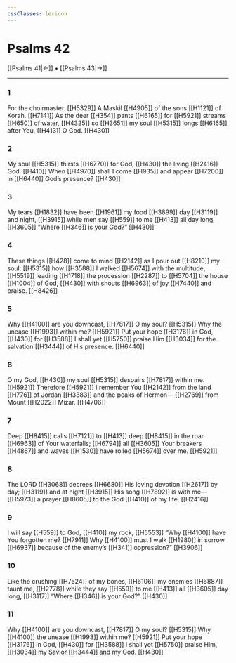 ```yaml
---
cssClasses: lexicon
---
```


# Psalms 42

[[Psalms 41|←]] • [[Psalms 43|→]]

---

### 1
For the choirmaster. [[H5329]] A Maskil [[H4905]] of the sons [[H1121]] of Korah. [[H7141]] As the deer [[H354]] pants [[H6165]] for [[H5921]] streams [[H650]] of water, [[H4325]] so [[H3651]] my soul [[H5315]] longs [[H6165]] after You, [[H413]] O God. [[H430]]

### 2
My soul [[H5315]] thirsts [[H6770]] for God, [[H430]] the living [[H2416]] God. [[H410]] When [[H4970]] shall I come [[H935]] and appear [[H7200]] in [[H6440]] God’s presence? [[H430]]

### 3
My tears [[H1832]] have been [[H1961]] my  food [[H3899]] day [[H3119]] and night, [[H3915]] while men say [[H559]] to me [[H413]] all day long, [[H3605]] “Where [[H346]] is your God?” [[H430]]

### 4
These things [[H428]] come to mind [[H2142]] as I pour out [[H8210]] my soul: [[H5315]] how [[H3588]] I walked [[H5674]] with the multitude, [[H5519]] leading [[H1718]] the procession [[H2287]] to [[H5704]] the house [[H1004]] of God, [[H430]] with shouts [[H6963]] of joy [[H7440]] and praise. [[H8426]]

### 5
Why [[H4100]] are you downcast, [[H7817]] O my soul? [[H5315]] Why the unease [[H1993]] within me? [[H5921]] Put your hope [[H3176]] in God, [[H430]] for [[H3588]] I shall yet [[H5750]] praise Him [[H3034]] for the salvation [[H3444]] of His presence. [[H6440]]

### 6
O my God, [[H430]] my soul [[H5315]] despairs [[H7817]] within me. [[H5921]] Therefore [[H5921]] I remember You [[H2142]] from the land [[H776]] of Jordan [[H3383]] and the peaks of Hermon— [[H2769]] from Mount [[H2022]] Mizar. [[H4706]]

### 7
Deep [[H8415]] calls [[H7121]] to [[H413]] deep [[H8415]] in the roar [[H6963]] of Your waterfalls; [[H6794]] all [[H3605]] Your breakers [[H4867]] and waves [[H1530]] have rolled [[H5674]] over me. [[H5921]]

### 8
The LORD [[H3068]] decrees [[H6680]] His loving devotion [[H2617]] by day; [[H3119]] and at night [[H3915]] His song [[H7892]] is with me— [[H5973]] a prayer [[H8605]] to the God [[H410]] of my life. [[H2416]]

### 9
I will say [[H559]] to God, [[H410]] my rock, [[H5553]] “Why [[H4100]] have You forgotten me? [[H7911]] Why [[H4100]] must I walk [[H1980]] in sorrow [[H6937]] because of the enemy’s [[H341]] oppression?” [[H3906]]

### 10
Like the crushing [[H7524]] of my bones, [[H6106]] my enemies [[H6887]] taunt me, [[H2778]] while they say [[H559]] to me [[H413]] all [[H3605]] day long, [[H3117]] “Where [[H346]] is your God?” [[H430]]

### 11
Why [[H4100]] are you downcast, [[H7817]] O my soul? [[H5315]] Why [[H4100]] the unease [[H1993]] within me? [[H5921]] Put your hope [[H3176]] in God, [[H430]] for [[H3588]] I shall yet [[H5750]] praise Him, [[H3034]] my Savior [[H3444]] and my God. [[H430]]

